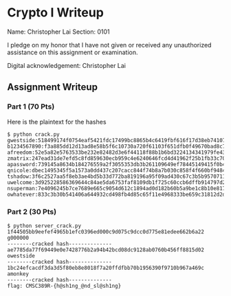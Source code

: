 # Crypto I Writeup

Name: Christopher Lai
Section: 0101

I pledge on my honor that I have not given or received any unauthorized
assistance on this assignment or examination.

Digital acknowledgement: Christopher Lai

## Assignment Writeup

### Part 1 (70 Pts)

Here is the plaintext for the hashes

```
$ python crack.py
gwestside:518499174f0754eaf5421fdc17499bc8865b4c6419fbf616f17d38eb741073aa
b1234567890:f3a885dd12d13ad8e58b5f6c10730a720f61103f651dfb0f49670bad8c7305d5
afreedom:52e5a82e5763533be232e82482d3e6f44118f88b1b6bd3224134341979fe43cc
zmatrix:247ead31de7efd5c8fd859630ecb959c4e6240646fcd4d41962f25b1fb33c702
apassword:739145a8634b184276559a2f3055353db3b261109649ef78445149415f0b4dee
qnicole:dbec1495345f5a1573a0dd437c207cacc844f74b8a7b030c858f4f660bf9484f
tshadow:3f6c2527aa5f8eb3ae4bd5b33d772ba819196a95f09ad430c67c3b5b9570711e
uwelcome:3d925228586369644c84ae5da6753faf8109db1f725c60ccb6dffb914797d289
nsuperman:7e4096245b7ce7689e665c9054d612c1894ad0d182b60b5a9be1c8b10e817306
owhatever:833c3b30b541406a644932cd498fb4d85c65f11e4968333be659c31812d2d6be
```

### Part 2 (30 Pts)

```
$ python server_crack.py
1f44505bb9eefef4965b1efc0396ed000c9d075c9dcc0d775e81edee662b6a22
g000000
--------cracked hash--------------
ae7785da77f69449e0e7428776b2a94b42bcd08dc9128ab0760b456ff8815d02
owestside
--------cracked hash--------------
1bc24efcacdf3da3d5f80eb8e8018f7a20ffdfbb70b1956390f9710b967a469c
amonkey
--------cracked hash--------------
flag: CMSC389R-{h@sh1ng_@nd_sl@sh1ng}
```


